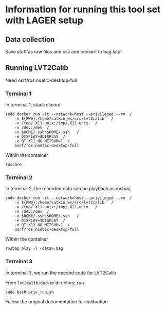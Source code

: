 # Information for running this tool set with LAGER setup


## Data collection
Save stuff as raw files and csv and convert to bag later

## Running LVT2Calib
Need osrf/ros:noetic-desktop-full

### Terminal 1
In terminal 1, start roscore
```
sudo docker run -it --network=host --privileged --rm  /
    -v ${PWD}:/home/catkin_ws/src/lvt2calib   /
    -v /tmp/.X11-unix:/tmp/.X11-unix   /
    -v /dev:/dev  /
    -v $HOME/.ssh:$HOME/.ssh   /
    -e DISPLAY=$DISPLAY  /
    -e QT_X11_NO_MITSHM=1  /
    osrf/ros:noetic-desktop-full
```

Within the container
```
roscore
```

### Terminal 2
In terminal 2, the recorded data can be playback as rosbag

```
sudo docker run -it --network=host --privileged --rm  /
    -v ${PWD}:/home/catkin_ws/src/lvt2calib   /
    -v /tmp/.X11-unix:/tmp/.X11-unix   /
    -v /dev:/dev  /
    -v $HOME/.ssh:$HOME/.ssh   /
    -e DISPLAY=$DISPLAY  /
    -e QT_X11_NO_MITSHM=1  /
    osrf/ros:noetic-desktop-full
```

Within the container
```
rosbag play -l <data>.bag
```

### Terminal 3
In terminal 3, we run the needed code for LVT2Calib

From ```lvt2calib/docker``` directory, run

```
sudo bash priv_run.sh
```

Follow the original documentation for calibration